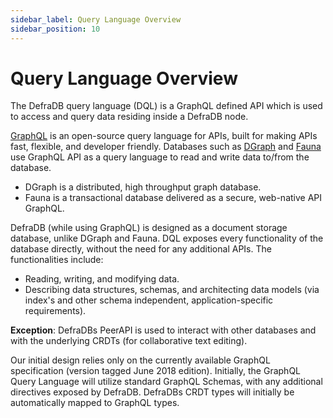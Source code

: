 ```yaml
---
sidebar_label: Query Language Overview
sidebar_position: 10
---
```

# Query Language Overview

The DefraDB query language (DQL) is a GraphQL defined API which is used to access and query data residing inside a DefraDB node.

[GraphQL](https://graphql.org) is an open-source query language for APIs, built for making APIs fast, flexible, and developer friendly. Databases such as [DGraph](https://dgraph.io/) and [Fauna](https://fauna.com) use GraphQL API as a query language to read and write data to/from the database. 
- DGraph is a distributed, high throughput graph database. 
- Fauna is a transactional database delivered as a secure, web-native API GraphQL.

DefraDB (while using GraphQL) is designed as a document storage database, unlike DGraph and Fauna. DQL exposes every functionality of the database directly, without the need for any additional APIs. The functionalities include:
- Reading, writing, and modifying data.
- Describing data structures, schemas, and architecting data models (via index's and other schema independent, application-specific requirements).
  
**Exception**: DefraDBs PeerAPI is used to interact with other databases and with the underlying CRDTs (for collaborative text editing).

Our initial design relies only on the currently available GraphQL specification (version tagged June 2018 edition). Initially, the GraphQL Query Language will utilize standard GraphQL Schemas, with any additional directives exposed by DefraDB. DefraDBs CRDT types will initially be automatically mapped to GraphQL types.